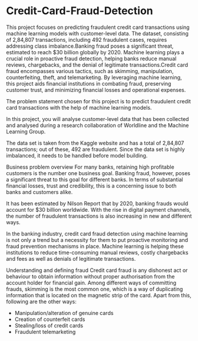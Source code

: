 # Credit-Card-Fraud-Detection

This project focuses on predicting fraudulent credit card transactions using machine learning models with customer-level data. The dataset, consisting of 2,84,807 transactions, including 492 fraudulent cases, requires addressing class imbalance.Banking fraud poses a significant threat, estimated to reach $30 billion globally by 2020. Machine learning plays a crucial role in proactive fraud detection, helping banks reduce manual reviews, chargebacks, and the denial of legitimate transactions.Credit card fraud encompasses various tactics, such as skimming, manipulation, counterfeiting, theft, and telemarketing. By leveraging machine learning, this project aids financial institutions in combating fraud, preserving customer trust, and minimizing financial losses and operational expenses.

The problem statement chosen for this project is to predict fraudulent credit card transactions with the help of machine learning models.

 

In this project, you will analyse customer-level data that has been collected and analysed during a research collaboration of Worldline and the Machine Learning Group. 

 

The data set is taken from the Kaggle website and has a total of 2,84,807 transactions; out of these, 492 are fraudulent. Since the data set is highly imbalanced, it needs to be handled before model building.

 

Business problem overview
For many banks, retaining high profitable customers is the number one business goal. Banking fraud, however, poses a significant threat to this goal for different banks. In terms of substantial financial losses, trust and credibility, this is a concerning issue to both banks and customers alike.


It has been estimated by Nilson Report that by 2020, banking frauds would account for $30 billion worldwide. With the rise in digital payment channels, the number of fraudulent transactions is also increasing in new and different ways. 

 

In the banking industry, credit card fraud detection using machine learning is not only a trend but a necessity for them to put proactive monitoring and fraud prevention mechanisms in place. Machine learning is helping these institutions to reduce time-consuming manual reviews, costly chargebacks and fees as well as denials of legitimate transactions.

 

Understanding and defining fraud
Credit card fraud is any dishonest act or behaviour to obtain information without proper authorisation from the account holder for financial gain. Among different ways of committing frauds, skimming is the most common one, which is a way of duplicating information that is located on the magnetic strip of the card. Apart from this, following are the other ways:

- Manipulation/alteration of genuine cards
- Creation of counterfeit cards
- Stealing/loss of credit cards
- Fraudulent telemarketing
